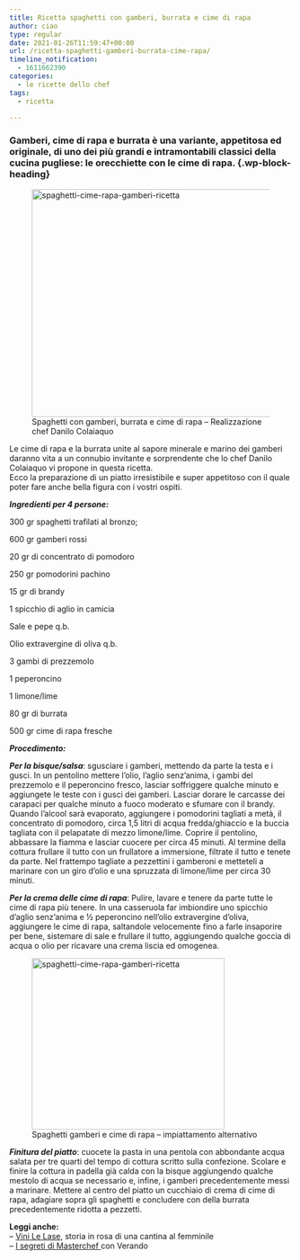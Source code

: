 ```yaml
---
title: Ricetta spaghetti con gamberi, burrata e cime di rapa
author: ciao
type: regular
date: 2021-01-26T11:59:47+00:00
url: /ricetta-spaghetti-gamberi-burrata-cime-rapa/
timeline_notification:
  - 1611662390
categories:
  - le ricette dello chef
tags:
  - ricetta

---
```

### Gamberi, cime di rapa e burrata è una variante, appetitosa ed originale, di uno dei più grandi e intramontabili classici della cucina pugliese: le orecchiette con le cime di rapa. {.wp-block-heading}

<div class="wp-block-image">
  <figure class="aligncenter size-large is-resized"><img loading="lazy" decoding="async" src="images/wp-content/uploads/2021/01/spaghetti-chef-ricetta-gamberi-cime.jpg?w=1024" alt="spaghetti-cime-rapa-gamberi-ricetta" class="wp-image-1938" width="510" height="405" /><figcaption>Spaghetti con gamberi, burrata e cime di rapa &#8211; Realizzazione chef Danilo Colaiaquo</figcaption></figure>
</div>

Le cime di rapa e la burrata unite al sapore minerale e marino dei gamberi daranno vita a un connubio invitante e sorprendente che lo chef Danilo Colaiaquo vi propone in questa ricetta.  
Ecco la preparazione di un piatto irresistibile e super appetitoso con il quale poter fare anche bella figura con i vostri ospiti.

**_Ingredienti per 4 persone:_**

300 gr spaghetti trafilati al bronzo;

600 gr gamberi rossi

20 gr di concentrato di pomodoro

250 gr pomodorini pachino&nbsp;

15 gr di brandy

1 spicchio di aglio in camicia&nbsp;

Sale e pepe q.b.

Olio extravergine di oliva q.b.

3 gambi di prezzemolo

1 peperoncino&nbsp;

1 limone/lime

80 gr di burrata&nbsp;

500 gr cime di rapa fresche&nbsp;

**_Procedimento:_**

**_Per la bisque/salsa_**: sgusciare i gamberi, mettendo da parte la testa e i gusci. In un pentolino mettere l&#8217;olio, l&#8217;aglio senz&#8217;anima, i gambi del prezzemolo e il peperoncino fresco, lasciar soffriggere qualche minuto e aggiungete le teste con i gusci dei gamberi. Lasciar dorare le carcasse dei carapaci per qualche minuto a fuoco moderato e sfumare con il brandy. Quando l’alcool sarà evaporato, aggiungere i pomodorini tagliati a metà, il concentrato di pomodoro, circa 1,5 litri di acqua fredda/ghiaccio e la buccia tagliata con il pelapatate di mezzo limone/lime. Coprire il pentolino, abbassare la fiamma e lasciar cuocere per circa 45 minuti. Al termine della cottura frullare il tutto con un frullatore a immersione, filtrate il tutto e tenete da parte. Nel frattempo tagliate a pezzettini i gamberoni e metteteli a marinare con un giro d’olio e una spruzzata di limone/lime per circa 30 minuti.

**_Per la crema delle cime di rapa_**: Pulire, lavare e tenere da parte tutte le cime di rapa più tenere. In una casseruola far imbiondire uno spicchio d&#8217;aglio senz&#8217;anima e ½ peperoncino nell’olio extravergine d&#8217;oliva, aggiungere le cime di rapa, saltandole velocemente fino a farle insaporire per bene, sistemare di sale e frullare il tutto, aggiungendo qualche goccia di acqua o olio per ricavare una crema liscia ed omogenea.

<div class="wp-block-image">
  <figure class="alignleft size-large is-resized"><img loading="lazy" decoding="async" src="images/wp-content/uploads/2021/01/spaghetti-gamberi-cime-rapa.jpg" alt="spaghetti-cime-rapa-gamberi-ricetta" class="wp-image-1939" width="343" height="305" /><figcaption>Spaghetti gamberi e cime di rapa &#8211; impiattamento alternativo</figcaption></figure>
</div>

**_Finitura del piatto_**: cuocete la pasta in una pentola con abbondante acqua salata per tre quarti del tempo di cottura scritto sulla confezione. Scolare e finire la cottura in padella già calda con la bisque aggiungendo qualche mestolo di acqua se necessario e, infine, i gamberi precedentemente messi a marinare. Mettere al centro del piatto un cucchiaio di crema di cime di rapa, adagiare sopra gli spaghetti e concludere con della burrata precedentemente ridotta a pezzetti.



**Leggi anche:**  
&#8211; <a href="https://aleepepe.com/2020/12/03/le-lase-vini-intervista-orte/" target="_blank" rel="noreferrer noopener">Vini Le Lase</a>, storia in rosa di una cantina al femminile  
&#8211; <a href="https://aleepepe.com/2020/09/07/segreti-masterchef-verando/" target="_blank" rel="noreferrer noopener">I segreti di Masterchef </a>con Verando